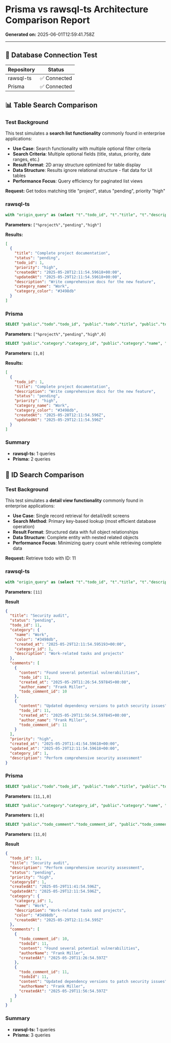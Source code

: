 # Prisma vs rawsql-ts Architecture Comparison Report

**Generated on:** 2025-06-01T12:59:41.758Z

---

## 📡 Database Connection Test

| Repository | Status |
|------------|--------|
| rawsql-ts | ✅ Connected |
| Prisma | ✅ Connected |

## 📊 Table Search Comparison

### Test Background

This test simulates a **search list functionality** commonly found in enterprise applications:

- **Use Case**: Search functionality with multiple optional filter criteria
- **Search Criteria**: Multiple optional fields (title, status, priority, date ranges, etc.)
- **Result Format**: 2D array structure optimized for table display
- **Data Structure**: Results ignore relational structure - flat data for UI tables
- **Performance Focus**: Query efficiency for paginated list views

**Request:** Get todos matching title "project", status "pending", priority "high"

### rawsql-ts

```sql
with "origin_query" as (select "t"."todo_id", "t"."title", "t"."description", "t"."status", "t"."priority", "t"."created_at" as "todo_created_at", "t"."updated_at" as "todo_updated_at", "c"."category_id", "c"."name" as "category_name", "c"."description" as "category_description", "c"."color" as "category_color", "c"."created_at" as "category_created_at" from "todo" as "t" left join "category" as "c" on "t"."category_id" = "c"."category_id" where "t"."title" like $1 and "t"."status" = $2 and "t"."priority" = $3 order by case "t"."priority" when 'high' then 1 when 'medium' then 2 when 'low' then 3 end, "t"."created_at" desc), "cte_root_todo" as (select jsonb_build_object('todo_id', "todo_id", 'title', "title", 'description', "description", 'status', "status", 'priority', "priority", 'createdAt', "todo_created_at", 'updatedAt', "todo_updated_at", 'category_name', "category_name", 'category_color', "category_color") as "todo" from "origin_query") select jsonb_agg("todo") as "todo_array" from "cte_root_todo"
```
**Parameters:** `["%project%","pending","high"]`

**Results:**
```json
[
  {
    "title": "Complete project documentation",
    "status": "pending",
    "todo_id": 1,
    "priority": "high",
    "createdAt": "2025-05-28T12:11:54.59618+00:00",
    "updatedAt": "2025-05-29T12:11:54.59618+00:00",
    "description": "Write comprehensive docs for the new feature",
    "category_name": "Work",
    "category_color": "#3498db"
  }
]
```

### Prisma

```sql
SELECT "public"."todo"."todo_id", "public"."todo"."title", "public"."todo"."description", "public"."todo"."status", "public"."todo"."priority", "public"."todo"."created_at", "public"."todo"."updated_at", "public"."todo"."category_id" FROM "public"."todo" WHERE ("public"."todo"."title" ILIKE $1 AND "public"."todo"."status" = $2 AND "public"."todo"."priority" = $3) ORDER BY "public"."todo"."priority" ASC, "public"."todo"."created_at" DESC OFFSET $4
```
**Parameters:** `["%project%","pending","high",0]`

```sql
SELECT "public"."category"."category_id", "public"."category"."name", "public"."category"."color" FROM "public"."category" WHERE "public"."category"."category_id" IN ($1) OFFSET $2
```
**Parameters:** `[1,0]`

**Results:**
```json
[
  {
    "todo_id": 1,
    "title": "Complete project documentation",
    "description": "Write comprehensive docs for the new feature",
    "status": "pending",
    "priority": "high",
    "category_name": "Work",
    "category_color": "#3498db",
    "createdAt": "2025-05-28T12:11:54.596Z",
    "updatedAt": "2025-05-29T12:11:54.596Z"
  }
]
```

### Summary

- **rawsql-ts:** 1 queries
- **Prisma:** 2 queries

## 🎯 ID Search Comparison

### Test Background

This test simulates a **detail view functionality** commonly found in enterprise applications:

- **Use Case**: Single record retrieval for detail/edit screens
- **Search Method**: Primary key-based lookup (most efficient database operation)
- **Result Format**: Structured data with full object relationships
- **Data Structure**: Complete entity with nested related objects
- **Performance Focus**: Minimizing query count while retrieving complete data

**Request:** Retrieve todo with ID: 11

### rawsql-ts

```sql
with "origin_query" as (select "t"."todo_id", "t"."title", "t"."description", "t"."status", "t"."priority", "t"."created_at" as "todo_created_at", "t"."updated_at" as "todo_updated_at", "c"."category_id", "c"."name" as "category_name", "c"."description" as "category_description", "c"."color" as "category_color", "c"."created_at" as "category_created_at", "com"."todo_comment_id", "com"."todo_id" as "comment_todo_id", "com"."content" as "comment_content", "com"."author_name" as "comment_author_name", "com"."created_at" as "comment_created_at" from "todo" as "t" left join "category" as "c" on "t"."category_id" = "c"."category_id" left join "todo_comment" as "com" on "t"."todo_id" = "com"."todo_id" where "t"."todo_id" = $1 order by "com"."created_at"), "cte_object_depth_1" as (select *, case when "category_id" is null and "category_name" is null and "category_description" is null and "category_color" is null and "category_created_at" is null then null else jsonb_build_object('category_id', "category_id", 'name', "category_name", 'description', "category_description", 'color', "category_color", 'created_at', "category_created_at") end as "category_json" from "origin_query"), "cte_array_depth_1" as (select "category_json", "todo_id", "title", "description", "status", "priority", "todo_created_at", "todo_updated_at", "category_id", "category_name", "category_description", "category_color", "category_created_at", jsonb_agg(jsonb_build_object('todo_comment_id', "todo_comment_id", 'todo_id', "comment_todo_id", 'content', "comment_content", 'author_name', "comment_author_name", 'created_at', "comment_created_at")) as "comments" from "cte_object_depth_1" group by "category_json", "todo_id", "title", "description", "status", "priority", "todo_created_at", "todo_updated_at", "category_id", "category_name", "category_description", "category_color", "category_created_at"), "cte_root_todo" as (select jsonb_build_object('todo_id', "todo_id", 'title', "title", 'description', "description", 'status', "status", 'priority', "priority", 'category_id', "category_id", 'created_at', "todo_created_at", 'updated_at', "todo_updated_at", 'category', "category_json", 'comments', "comments") as "todo" from "cte_array_depth_1") select "todo" from "cte_root_todo" limit 1
```
**Parameters:** `[11]`

**Result**
```json
{
  "title": "Security audit",
  "status": "pending",
  "todo_id": 11,
  "category": {
    "name": "Work",
    "color": "#3498db",
    "created_at": "2025-05-29T12:11:54.595193+00:00",
    "category_id": 1,
    "description": "Work-related tasks and projects"
  },
  "comments": [
    {
      "content": "Found several potential vulnerabilities",
      "todo_id": 11,
      "created_at": "2025-05-29T11:26:54.597845+00:00",
      "author_name": "Frank Miller",
      "todo_comment_id": 10
    },
    {
      "content": "Updated dependency versions to patch security issues",
      "todo_id": 11,
      "created_at": "2025-05-29T11:56:54.597845+00:00",
      "author_name": "Frank Miller",
      "todo_comment_id": 11
    }
  ],
  "priority": "high",
  "created_at": "2025-05-29T11:41:54.59618+00:00",
  "updated_at": "2025-05-29T12:11:54.59618+00:00",
  "category_id": 1,
  "description": "Perform comprehensive security assessment"
}
```

### Prisma

```sql
SELECT "public"."todo"."todo_id", "public"."todo"."title", "public"."todo"."description", "public"."todo"."status", "public"."todo"."priority", "public"."todo"."category_id", "public"."todo"."created_at", "public"."todo"."updated_at" FROM "public"."todo" WHERE ("public"."todo"."todo_id" = $1 AND 1=1) LIMIT $2 OFFSET $3
```
**Parameters:** `[11,1,0]`

```sql
SELECT "public"."category"."category_id", "public"."category"."name", "public"."category"."description", "public"."category"."color", "public"."category"."created_at" FROM "public"."category" WHERE "public"."category"."category_id" IN ($1) OFFSET $2
```
**Parameters:** `[1,0]`

```sql
SELECT "public"."todo_comment"."todo_comment_id", "public"."todo_comment"."todo_id", "public"."todo_comment"."content", "public"."todo_comment"."author_name", "public"."todo_comment"."created_at" FROM "public"."todo_comment" WHERE "public"."todo_comment"."todo_id" IN ($1) ORDER BY "public"."todo_comment"."created_at" ASC OFFSET $2
```
**Parameters:** `[11,0]`

**Result**
```json
{
  "todo_id": 11,
  "title": "Security audit",
  "description": "Perform comprehensive security assessment",
  "status": "pending",
  "priority": "high",
  "categoryId": 1,
  "createdAt": "2025-05-29T11:41:54.596Z",
  "updatedAt": "2025-05-29T12:11:54.596Z",
  "category": {
    "category_id": 1,
    "name": "Work",
    "description": "Work-related tasks and projects",
    "color": "#3498db",
    "createdAt": "2025-05-29T12:11:54.595Z"
  },
  "comments": [
    {
      "todo_comment_id": 10,
      "todoId": 11,
      "content": "Found several potential vulnerabilities",
      "authorName": "Frank Miller",
      "createdAt": "2025-05-29T11:26:54.597Z"
    },
    {
      "todo_comment_id": 11,
      "todoId": 11,
      "content": "Updated dependency versions to patch security issues",
      "authorName": "Frank Miller",
      "createdAt": "2025-05-29T11:56:54.597Z"
    }
  ]
}
```

### Summary

- **rawsql-ts:** 1 queries
- **Prisma:** 3 queries

